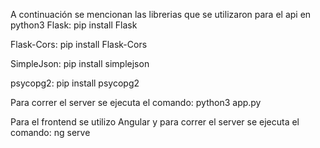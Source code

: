 A continuación se mencionan las librerias que se utilizaron para el api en python3
Flask:
  pip install Flask
  
Flask-Cors:
  pip install Flask-Cors
  
SimpleJson:
  pip install simplejson
 
 psycopg2:
  pip install psycopg2
  
Para correr el server se ejecuta el comando:
  python3 app.py
  
Para el frontend se utilizo Angular y para correr el server se ejecuta el comando:
  ng serve